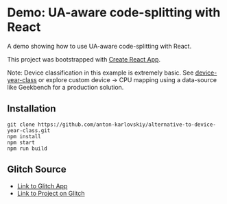 
# Demo: UA-aware code-splitting with React

A demo showing how to use UA-aware code-splitting with React.

This project was bootstrapped with [Create React App](https://github.com/facebookincubator/create-react-app).

Note: Device classification in this example is extremely basic. See [device-year-class](https://github.com/facebook/device-year-class) or explore custom device -> CPU mapping using a data-source like Geekbench for a production solution.

## Installation
```
git clone https://github.com/anton-karlovskiy/alternative-to-device-year-class.git
npm install
npm start
npm run build
```
## Glitch Source
* [Link to Glitch App](https://anton-karlovskiy-alternative-to-device-year-class.glitch.me)
* [Link to Project on Glitch](https://glitch.com/~anton-karlovskiy-alternative-to-device-year-class)
